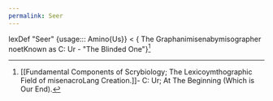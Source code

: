 ```yaml
---
permalink: Seer
---
```

lexDef "Seer" {usage::: Amino{Us}} < { The Graphanimisenabymisographer noetKnown as C: Ur - "The Blinded One"}[^SeerAmino{Us}]

[^SeerAmino{Us}]: [[Fundamental Components of Scrybiology; The Lexicoymthographic Field of misenacroLang Creation.]]- C: Ur; At The Beginning (Which is Our End).
